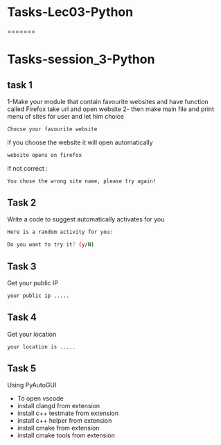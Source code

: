 # Tasks-Lec03-Python
=======
# Tasks-session_3-Python


## task 1

1-Make your module that contain favourite websites and have function 
called Firefox take url and open website 
2- then make main file and print menu of sites for user and let him choice


```bash
Choose your favourite website
```
if you choose the website it will open automatically

```bash
website opens on firefox
```
if not correct :
```bash
You chose the wrong site name, please try again!
```
##

## Task 2

Write a code to suggest automatically activates for you 

```bash
Here is a random activity for you:
```

```bash
Do you want to try it? (y/N)
```

##

## Task 3

Get your public IP


```bash
your public ip .....
```
##

## Task 4

Get your location 

```bash
your location is .....
```

##

## Task 5

Using PyAutoGUI 
- To open vscode 
- install clangd from extension
- install c++ testmate  from extension
- install c++ helper  from extension
- install cmake  from extension
- install cmake tools  from extension
